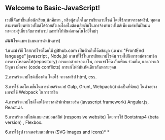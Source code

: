 

## Welcome to Basic-JavaScript! 
เวปนี้จัดทำขึ้นเพื่อนักเรียน,นักศึกษา , หรือผู้สนใจในการเขียนเวปไซด์ โดยใช้ภาษาจาวาสคริป. ทุกคนสามารถเรียนทำเวปไซด์ได้ด้วยตัวเองโดยไมต้องเสียเงินในการจ้างทำเวปไซด์เพียงแค่ขยันฝึกฝนหาความรู้เกี่ยวกับการทำเวป และทำให้ทันต่อเทคโนโลยีใหม่ๆ

###โรดแมพ (แผนการดำเนินการ)

1.แนะนำวิธี โฮสเวปไซด์โดยใช้ github.com เป็นตัวเก็บโค๊ดข้อมูล (เฉพาะ "FrontEnd language" javascript , Node.js) ถาษาที่ใช้ในการเขียนเวปไซด์ม รวมไปถึงการสมัครสมาชิก การดาวโหลดเรโฟ(repository) การแยกสาขาของเรโพ, การแชร์โค๊ด กับเพื่อน ร่วมทีม, และการแก้ปัญหา เมื่อเจอ (code conflicts) การแก้ไฟล์บันทัดเดียวกันหลายๆคน

2.การสร้างเวปไซด์เบื้องต้น โดยใช้ จาวาสคริป html, css.

3.การใช้ ออโตเมชั่นในการช่วยสร้างเวป Gulp, Grunt, Webpack(กำลังเป็นที่นิยม) ในตัวอย่างผมจะใช้ Webpack ในการสาธิต

4.การสร้างเวปไซด์โดยใช้จาวาสคริฟเฟรมเวอร์ค (javascript framework) Angular.js, React.Js

5.การสร้างเวปไซด์แบบ เรสปอนส์สิฟ (responsive website) โดยการใช้ Bootstrap4 (beta version) , Flexbox.

6.การใช้รูป เวกเตอร์บนเวปเพจ (SVG images and icons)* *
